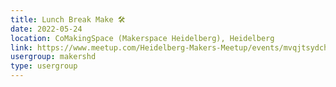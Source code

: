 ```yaml
---
title: Lunch Break Make 🛠️
date: 2022-05-24
location: CoMakingSpace (Makerspace Heidelberg), Heidelberg
link: https://www.meetup.com/Heidelberg-Makers-Meetup/events/mvqjtsydchbgc/
usergroup: makershd
type: usergroup
---
```

